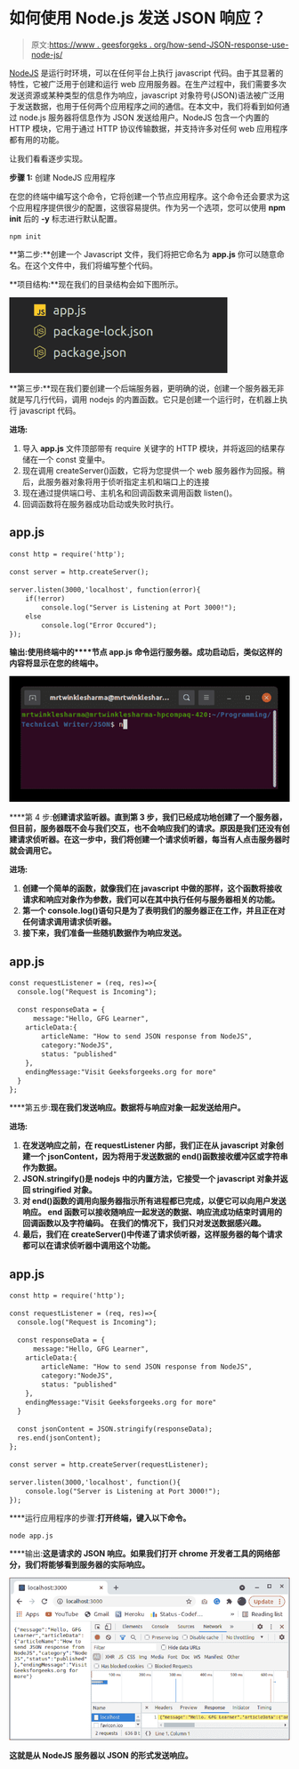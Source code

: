 # 如何使用 Node.js 发送 JSON 响应？

> 原文:[https://www . geesforgeks . org/how-send-JSON-response-use-node-js/](https://www.geeksforgeeks.org/how-to-send-json-response-using-node-js/)

[NodeJS](https://www.geeksforgeeks.org/nodejs-tutorials/) 是运行时环境，可以在任何平台上执行 javascript 代码。由于其显著的特性，它被广泛用于创建和运行 web 应用服务器。在生产过程中，我们需要多次发送资源或某种类型的信息作为响应，javascript 对象符号(JSON)语法被广泛用于发送数据，也用于任何两个应用程序之间的通信。在本文中，我们将看到如何通过 node.js 服务器将信息作为 JSON 发送给用户。NodeJS 包含一个内置的 HTTP 模块，它用于通过 HTTP 协议传输数据，并支持许多对任何 web 应用程序都有用的功能。

让我们看看逐步实现。

**步骤 1:** 创建 NodeJS 应用程序

在您的终端中编写这个命令，它将创建一个节点应用程序。这个命令还会要求为这个应用程序提供很少的配置，这很容易提供。作为另一个选项，您可以使用 **npm init** 后的 **-y** 标志进行默认配置。

```
npm init
```

**第二步:**创建一个 Javascript 文件，我们将把它命名为 **app.js** 你可以随意命名。在这个文件中，我们将编写整个代码。

**项目结构:**现在我们的目录结构会如下图所示。

![](img/3fd9ea026a69a0140788b0a3e31eefe1.png)

**第三步:**现在我们要创建一个后端服务器，更明确的说，创建一个服务器无非就是写几行代码，调用 nodejs 的内置函数。它只是创建一个运行时，在机器上执行 javascript 代码。

**进场:**

1.  导入 **app.js** 文件顶部带有 require 关键字的 HTTP 模块，并将返回的结果存储在一个 const 变量中。
2.  现在调用 createServer()函数，它将为您提供一个 web 服务器作为回报。稍后，此服务器对象将用于侦听指定主机和端口上的连接
3.  现在通过提供端口号、主机名和回调函数来调用函数 listen()。
4.  回调函数将在服务器成功启动或失败时执行。

## app.js

```
const http = require('http');

const server = http.createServer();

server.listen(3000,'localhost', function(error){
    if(!error)
        console.log("Server is Listening at Port 3000!");
    else 
        console.log("Error Occured");
});
```

**输出:**使用终端中的****节点 app.js** 命令运行服务器。成功启动后，类似这样的内容将显示在您的终端中。**

**![](img/a84acd884994a84d1676b5dc3299b1f7.png)**

****第 4 步:**创建请求监听器。直到第 3 步，我们已经成功地创建了一个服务器，但目前，服务器既不会与我们交互，也不会响应我们的请求。原因是我们还没有创建请求侦听器。在这一步中，我们将创建一个请求侦听器，每当有人点击服务器时就会调用它。**

****进场:****

1.  **创建一个简单的函数，就像我们在 javascript 中做的那样，这个函数将接收请求和响应对象作为参数，我们可以在其中执行任何与服务器相关的功能。**
2.  **第一个 console.log()语句只是为了表明我们的服务器正在工作，并且正在对任何请求调用请求侦听器。**
3.  **接下来，我们准备一些随机数据作为响应发送。**

## **app.js**

```
const requestListener = (req, res)=>{
  console.log("Request is Incoming");

  const responseData = {
      message:"Hello, GFG Learner",
    articleData:{
        articleName: "How to send JSON response from NodeJS",
        category:"NodeJS",
        status: "published"
    },
    endingMessage:"Visit Geeksforgeeks.org for more"
  }
};
```

****第五步:**现在我们发送响应。数据将与响应对象一起发送给用户。**

****进场:****

1.  **在发送响应之前，在 requestListener 内部，我们正在从 javascript 对象创建一个 jsonContent，因为将用于发送数据的 end()函数接收缓冲区或字符串作为数据。**
2.  **JSON.stringify()是 nodejs 中的内置方法，它接受一个 javascript 对象并返回 stringified 对象。**
3.  **对 end()函数的调用向服务器指示所有进程都已完成，以便它可以向用户发送响应。
    end 函数可以接收随响应一起发送的数据、响应流成功结束时调用的回调函数以及字符编码。
    在我们的情况下，我们只对发送数据感兴趣。**
4.  **最后，我们在 createServer()中传递了请求侦听器，这样服务器的每个请求都可以在请求侦听器中调用这个功能。**

## **app.js**

```
const http = require('http');

const requestListener = (req, res)=>{
  console.log("Request is Incoming");

  const responseData = {
      message:"Hello, GFG Learner",
    articleData:{
        articleName: "How to send JSON response from NodeJS",
        category:"NodeJS",
        status: "published"
    },
    endingMessage:"Visit Geeksforgeeks.org for more"
  }

  const jsonContent = JSON.stringify(responseData);
  res.end(jsonContent);
};

const server = http.createServer(requestListener);

server.listen(3000,'localhost', function(){
    console.log("Server is Listening at Port 3000!");
});
```

****运行应用程序的步骤:**打开终端，键入以下命令。**

```
node app.js
```

****输出:**这是请求的 JSON 响应。如果我们打开 chrome 开发者工具的网络部分，我们将能够看到服务器的实际响应。**

**![](img/b9a4148f542c22785bd007e44e502b2f.png)**

**这就是从 NodeJS 服务器以 JSON 的形式发送响应。**